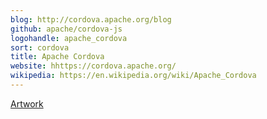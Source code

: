 ```yaml
---
blog: http://cordova.apache.org/blog
github: apache/cordova-js
logohandle: apache_cordova
sort: cordova
title: Apache Cordova
website: hhttps://cordova.apache.org/
wikipedia: https://en.wikipedia.org/wiki/Apache_Cordova
---
```


[Artwork](http://cordova.apache.org/artwork/)